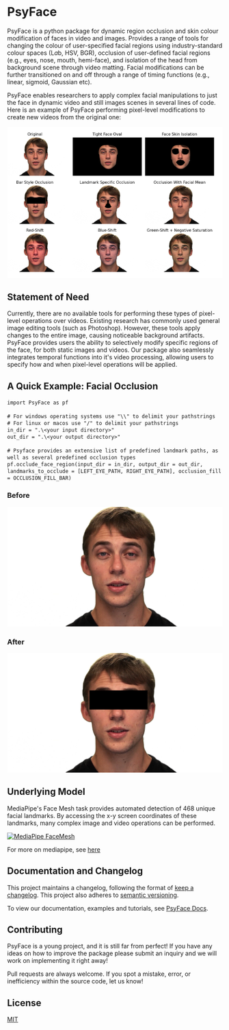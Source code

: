 # PsyFace
PsyFace is a python package for dynamic region occlusion and skin colour modification of faces in video and images. Provides a range of tools for changing the colour of user-specified facial regions using industry-standard colour spaces (L*a*b, HSV, BGR), occlusion of user-defined facial regions (e.g., eyes, nose, mouth, hemi-face), and isolation of the head from background scene through video matting. Facial modifications can be further transitioned on and off through a range of timing functions (e.g., linear, sigmoid, Gaussian etc).

PsyFace enables researchers to apply complex facial manipulations to just the face in dynamic video and still images scenes in several lines of code.
Here is an example of PsyFace performing pixel-level modifications to create new videos from the original one:

![PsyFace pixel-level Operations](./docs/images/pyplot_figure_2.png)

## Statement of Need

Currently, there are no available tools for performing these types of pixel-level operations over videos. Existing research has commonly used general image editing tools (such as Photoshop). However, these tools apply changes to the entire image, causing noticeable background artifacts. PsyFace provides users the ability to selectively modify specific regions of the face, for both static images and videos. Our package also seamlessly integrates temporal functions into it's video processing, allowing users to specify how and when pixel-level operations will be applied.

## A Quick Example: Facial Occlusion
```
import PsyFace as pf

# For windows operating systems use "\\" to delimit your pathstrings
# For linux or macos use "/" to delimit your pathstrings
in_dir = ".\<your input directory>"
out_dir = ".\<your output directory>"

# Psyface provides an extensive list of predefined landmark paths, as well as several predefined occlusion types
pf.occlude_face_region(input_dir = in_dir, output_dir = out_dir, landmarks_to_occlude = [LEFT_EYE_PATH, RIGHT_EYE_PATH], occlusion_fill = OCCLUSION_FILL_BAR)
```

### Before
![Unprocessed Image](images/actor_05.png)

### After
![Occluded Image](images/actor_05_occluded_bar.png)

## Underlying Model

MediaPipe's Face Mesh task provides automated detection of 468 unique facial landmarks. By accessing the x-y screen coordinates of these landmarks, many complex image and video operations can be performed. 

[![MediaPipe FaceMesh](https://ai.google.dev/static/mediapipe/images/solutions/examples/face_landmark.png)](https://ai.google.dev/edge/mediapipe/solutions/vision/face_landmarker)

For more on mediapipe, see [here](https://ai.google.dev/edge/mediapipe/solutions/guide)

## Documentation and Changelog

This project maintains a changelog, following the format of [keep a changelog](https://keepachangelog.com/en/1.0.0/). This project also adheres to [semantic versioning](https://semver.org/spec/v2.0.0.html).

To view our documentation, examples and tutorials, see [PsyFace Docs](https://gavin-bosman-psyface.readthedocs.io/en/latest/).

## Contributing

PsyFace is a young project, and it is still far from perfect! If you have any ideas on how to improve the package please submit an inquiry and we will work on implementing it right away!

Pull requests are always welcome. If you spot a mistake, error, or inefficiency within the source code, let us know!

## License

[MIT](https://opensource.org/license/mit)
